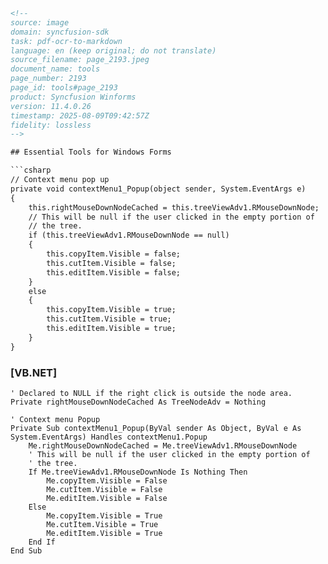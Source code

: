 ```html
<!-- 
source: image
domain: syncfusion-sdk
task: pdf-ocr-to-markdown
language: en (keep original; do not translate)
source_filename: page_2193.jpeg
document_name: tools
page_number: 2193
page_id: tools#page_2193
product: Syncfusion Winforms
version: 11.4.0.26
timestamp: 2025-08-09T09:42:57Z
fidelity: lossless
-->

## Essential Tools for Windows Forms

```csharp
// Context menu pop up
private void contextMenu1_Popup(object sender, System.EventArgs e)
{
    this.rightMouseDownNodeCached = this.treeViewAdv1.RMouseDownNode;
    // This will be null if the user clicked in the empty portion of
    // the tree.
    if (this.treeViewAdv1.RMouseDownNode == null)
    {
        this.copyItem.Visible = false;
        this.cutItem.Visible = false;
        this.editItem.Visible = false;
    }
    else
    {
        this.copyItem.Visible = true;
        this.cutItem.Visible = true;
        this.editItem.Visible = true;
    }
}
```

### [VB.NET]
```vb.net
' Declared to NULL if the right click is outside the node area.
Private rightMouseDownNodeCached As TreeNodeAdv = Nothing

' Context menu Popup
Private Sub contextMenu1_Popup(ByVal sender As Object, ByVal e As System.EventArgs) Handles contextMenu1.Popup
    Me.rightMouseDownNodeCached = Me.treeViewAdv1.RMouseDownNode
    ' This will be null if the user clicked in the empty portion of
    ' the tree.
    If Me.treeViewAdv1.RMouseDownNode Is Nothing Then
        Me.copyItem.Visible = False
        Me.cutItem.Visible = False
        Me.editItem.Visible = False
    Else
        Me.copyItem.Visible = True
        Me.cutItem.Visible = True
        Me.editItem.Visible = True
    End If
End Sub
```

<!-- tags: [windows forms, context menu, treeview, node, popup, event handling, vb.net, csharp] keywords: [contextMenu1_Popup, TreeNodeAdv, RMouseDownNode, Visible] -->
```